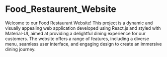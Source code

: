# Food_Restaurent_Website

Welcome to our Food Restaurant Website! This project is a dynamic and visually appealing web application developed using React.js and styled with Material-UI, aimed at providing a delightful dining experience for our customers. The website offers a range of features, including a diverse menu, seamless user interface, and engaging design to create an immersive dining journey.

